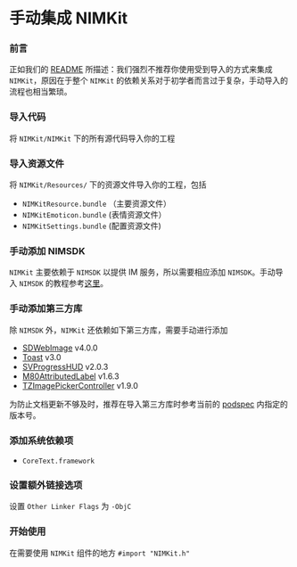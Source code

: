 # 手动集成 NIMKit
### 前言

正如我们的 [README](../README.MD) 所描述：我们强烈不推荐你使用受到导入的方式来集成 `NIMKit`，原因在于整个 `NIMKit` 的依赖关系对于初学者而言过于复杂，手动导入的流程也相当繁琐。

### 导入代码

将 `NIMKit/NIMKit` 下的所有源代码导入你的工程


### 导入资源文件

将 `NIMKit/Resources/` 下的资源文件导入你的工程，包括

* `NIMKitResource.bundle` （主要资源文件） 
* `NIMKitEmoticon.bundle`	  (表情资源文件）
* `NIMKitSettings.bundle`  (配置资源文件)

### 手动添加 NIMSDK

`NIMKit` 主要依赖于 `NIMSDK` 以提供 IM 服务，所以需要相应添加 `NIMSDK`。手动导入 `NIMSDK` 的教程参考[这里](http://dev.netease.im/docs?doc=iOS)。

### 手动添加第三方库

除 `NIMSDK` 外，`NIMKit` 还依赖如下第三方库，需要手动进行添加

* [SDWebImage](https://github.com/rs/SDWebImage) v4.0.0
* [Toast](https://github.com/scalessec/Toast) v3.0
* [SVProgressHUD](https://github.com/SVProgressHUD/SVProgressHUD) v2.0.3
* [M80AttributedLabel](https://github.com/xiangwangfeng/M80AttributedLabel) v1.6.3
* [TZImagePickerController](https://github.com/banchichen/TZImagePickerController) v1.9.0

为防止文档更新不够及时，推荐在导入第三方库时参考当前的 [podspec](https://github.com/netease-im/NIM_iOS_UIKit/blob/master/NIMKit.podspec) 内指定的版本号。


### 添加系统依赖项

* `CoreText.framework`

### 设置额外链接选项

设置 `Other Linker Flags` 为 `-ObjC`

### 开始使用
在需要使用 `NIMKit` 组件的地方 `#import "NIMKit.h"`

